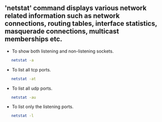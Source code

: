  ## 'netstat' command displays various network related information such as network connections, routing tables, interface statistics, masquerade connections, multicast memberships etc.

 - To show both listening and non-listening sockets.

 ```bash
    netstat -a
 ```

 - To list all tcp ports.

 ```bash
    netstat -at
 ```

 - To list all udp ports.

 ```bash
    netstat -au
 ```

 - To list only the listening ports.

 ```bash
    netstat -l
 ```